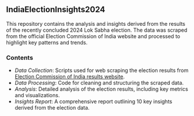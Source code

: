 ## IndiaElectionInsights2024

This repository contains the analysis and insights derived from the results of the recently concluded 2024 Lok Sabha election. The data was scraped from the official Election Commission of India website and processed to highlight key patterns and trends.

### Contents
- *Data Collection*: Scripts used for web scraping the election results from [Election Commission of India results website](https://results.eci.gov.in).
- *Data Processing*: Code for cleaning and structuring the scraped data.
- *Analysis*: Detailed analysis of the election results, including key metrics and visualizations.
- *Insights Report*: A comprehensive report outlining 10 key insights derived from the election data.
